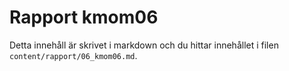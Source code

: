 ---
---
Rapport kmom06
=========================

Detta innehåll är skrivet i markdown och du hittar innehållet i filen `content/rapport/06_kmom06.md`.
